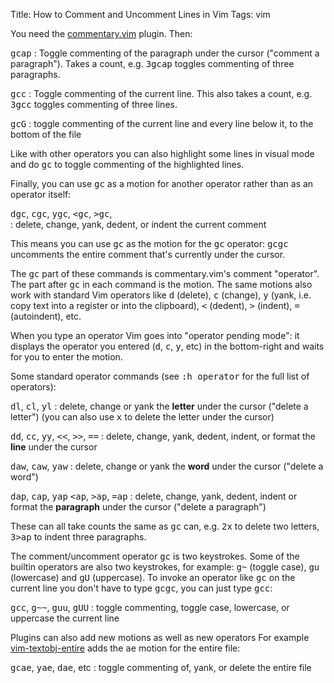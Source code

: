 Title: How to Comment and Uncomment Lines in Vim
Tags: vim

You need the [commentary.vim](https://github.com/tpope/vim-commentary) plugin.
Then:

<kbd>gcap</kbd>
: Toggle commenting of the paragraph under the cursor ("comment a paragraph").
  Takes a count, e.g. <kbd>3gcap</kbd> toggles commenting of three paragraphs.
  
<kbd>gcc</kbd>
: Toggle commenting of the current line.
  This also takes a count, e.g. <kbd>3gcc</kbd> toggles commenting of three lines.

<kbd>gcG</kbd>
: toggle commenting of the current line and every line below it, to the bottom
  of the file

Like with other operators you can also highlight some lines in visual mode and
do <kbd>gc</kbd> to toggle commenting of the highlighted lines.

Finally, you can use <kbd>gc</kbd> as a motion for another operator rather than
as an operator itself:

<kbd>dgc</kbd>, <kbd>cgc</kbd>, <kbd>ygc</kbd>, <kbd><gc</kbd>, <kbd>>gc</kbd>,  
: delete, change, yank, dedent, or indent the current comment

This means you can use <kbd>gc</kbd> as the motion for the <kbd>gc</kbd> operator:
<kbd>gcgc</kbd> uncomments the entire comment that's currently under the cursor.

The <kbd>gc</kbd> part of these commands is commentary.vim's comment
"operator". The part after <kbd>gc</kbd> in each command is the motion. The
same motions also work with standard Vim operators like <kbd>d</kbd> (delete),
<kbd>c</kbd> (change), <kbd>y</kbd> (yank, i.e. copy text into a register or
into the clipboard), <kbd><</kbd> (dedent), <kbd>></kbd> (indent),
<kbd>=</kbd> (autoindent), etc.

When you type an operator Vim goes into "operator pending mode": it displays
the operator you entered (<samp>d</samp>, <samp>c</samp>, <samp>y</samp>, etc)
in the bottom-right and waits for you to enter the motion.

Some standard operator commands (see <kbd>:h operator</kbd> for the full list
of operators):

<kbd>dl</kbd>, <kbd>cl</kbd>, <kbd>yl</kbd>
: delete, change or yank the **letter** under the cursor ("delete a letter")
  (you can also use <kbd>x</kbd> to delete the letter under the cursor)

<kbd>dd</kbd>, <kbd>cc</kbd>, <kbd>yy</kbd>, <kbd><<</kbd>, <kbd>>></kbd>, <kbd>==</kbd>
: delete, change, yank, dedent, indent, or format the **line** under the cursor

<kbd>daw</kbd>, <kbd>caw</kbd>, <kbd>yaw</kbd>
: delete, change or yank the **word** under the cursor ("delete a word")

<kbd>dap</kbd>, <kbd>cap</kbd>, <kbd>yap</kbd> <kbd><ap</kbd>, <kbd>>ap</kbd>, <kbd>=ap</kbd>
: delete, change, yank, dedent, indent or format the **paragraph** under the
  cursor ("delete a paragraph")

These can all take counts the same as <kbd>gc</kbd> can, e.g. <kbd>2x</kbd> to
delete two letters, <kbd>3>ap</kbd> to indent three paragraphs.

The comment/uncomment operator <kbd>gc</kbd> is two keystrokes. Some of the
builtin operators are also two keystrokes, for example: <kbd>g~</kbd> (toggle
case), <kbd>gu</kbd> (lowercase) and <kbd>gU</kbd> (uppercase). To invoke an
operator like <kbd>gc</kbd> on the current line you don't have to type
<kbd>gcgc</kbd>, you can just type <kbd>gcc</kbd>:

<kbd>gcc</kbd>, <kbd>g~~</kbd>, <kbd>guu</kbd>, <kbd>gUU</kbd>
: toggle commenting, toggle case, lowercase, or uppercase the current line

Plugins can also add new motions as well as new operators
For example [vim-textobj-entire](https://github.com/kana/vim-textobj-entire)
adds the <kbd>ae</kbd> motion for the entire file:

<kbd>gcae</kbd>, <kbd>yae</kbd>, <kbd>dae</kbd>, etc
: toggle commenting of, yank, or delete the entire file

